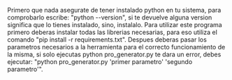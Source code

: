 Primero que nada asegurate de tener instalado python en tu sistema, para comprobarlo escribe: "python --version", si te devuelve alguna version significa que lo tienes instalado, sino, instalalo.
Para utilizar este programa primero deberas instalar todas las librerias necesarias, para eso
utiliza el comando "pip install -r requirements.txt".
Despues deberas pasar los parametros necesarios a la herramienta para el correcto funcionamiento de la misma, si solo ejecutas python pro_generator.py te dara un error, debes ejecutar: "python pro_generator.py 'primer parametro' 'segundo parametro'".